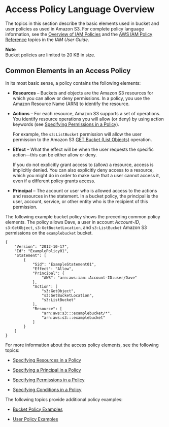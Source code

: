 # Access Policy Language Overview<a name="access-policy-language-overview"></a>

The topics in this section describe the basic elements used in bucket and user policies as used in Amazon S3\. For complete policy language information, see the [Overview of IAM Policies](http://docs.aws.amazon.com/IAM/latest/UserGuide/access_policies.html) and the [AWS IAM Policy Reference](http://docs.aws.amazon.com/IAM/latest/UserGuide/reference_policies.html) topics in the *IAM User Guide*\.

**Note**  
Bucket policies are limited to 20 KB in size\.

## Common Elements in an Access Policy<a name="access-policy-language-s3-specific-details"></a>

In its most basic sense, a policy contains the following elements:

+ **Resources** – Buckets and objects are the Amazon S3 resources for which you can allow or deny permissions\. In a policy, you use the Amazon Resource Name \(ARN\) to identify the resource\. 

+ **Actions** – For each resource, Amazon S3 supports a set of operations\. You identify resource operations you will allow \(or deny\) by using action keywords \(see [Specifying Permissions in a Policy](using-with-s3-actions.md)\)\. 

  For example, the `s3:ListBucket` permission will allow the user permission to the Amazon S3 [GET Bucket \(List Objects\)](http://docs.aws.amazon.com/AmazonS3/latest/API/RESTBucketGET.html) operation\. 

+ **Effect** – What the effect will be when the user requests the specific action—this can be either allow or deny\. 

  If you do not explicitly grant access to \(allow\) a resource, access is implicitly denied\. You can also explicitly deny access to a resource, which you might do in order to make sure that a user cannot access it, even if a different policy grants access\.

+ **Principal** – The account or user who is allowed access to the actions and resources in the statement\. In a bucket policy, the principal is the user, account, service, or other entity who is the recipient of this permission\.

The following example bucket policy shows the preceding common policy elements\. The policy allows Dave, a user in account *Account\-ID*, `s3:GetObject`, `s3:GetBucketLocation`, and `s3:ListBucket` Amazon S3 permissions on the `examplebucket` bucket\.

```
{
    "Version": "2012-10-17",
    "Id": "ExamplePolicy01",
    "Statement": [
        {
            "Sid": "ExampleStatement01",
            "Effect": "Allow",
            "Principal": {
                "AWS": "arn:aws:iam::Account-ID:user/Dave"
            },
            "Action": [
                "s3:GetObject",
                "s3:GetBucketLocation",
                "s3:ListBucket"
            ],
            "Resource": [
                "arn:aws:s3:::examplebucket/*",
                "arn:aws:s3:::examplebucket"
            ]
        }
    ]
}
```

For more information about the access policy elements, see the following topics:

+ [Specifying Resources in a Policy](s3-arn-format.md)

+ [Specifying a Principal in a Policy](s3-bucket-user-policy-specifying-principal-intro.md)

+ [Specifying Permissions in a Policy](using-with-s3-actions.md)

+ [Specifying Conditions in a Policy](amazon-s3-policy-keys.md)

The following topics provide additional policy examples:

+ [Bucket Policy Examples](example-bucket-policies.md)

+ [User Policy Examples](example-policies-s3.md)